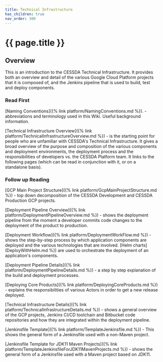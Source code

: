 ```yaml
---
title: Technical Infrastructure
has_children: true
nav_order: 300
---
```


# {{ page.title }}

## Overview

This is an introduction to the CESSDA Technical Infrastructure. It provides both an overview and
 detail of the various Google Cloud Platform projects that it is composed of, and the Jenkins
  pipeline that is used to build, test and deploy components.

### Read First

[Naming Conventions]({% link platform/NamingConventions.md %}). - abbreviations and terminology used in this Wiki. Useful background information.

[Technical Infrastructure Overview]({% link platform/TechnicalInfrastructureOverview.md %}) - is the starting point
 for people who are unfamiliar with CESSDA's Technical Infrastructure. It gives a broad overview
  of the purpose and composition of the various components and deployment environments, the
   deployment process and the responsibilities of developers vs. the CESSDA Platform team.
    It links to the following pages (which can be read in conjunction with it, or on a standalone basis).

### Follow up Reading

[GCP Main Project Structure]({% link platform/GcpMainProjectStructure.md %}) - top down
 decomposition of the CESSDA Development and CESSDA Production GCP projects.

[Deployment Pipeline Overview]({% link platform/DeploymentPipelineOverview.md %}) - shows the deployment pipeline from
 the moment a developer commits code changes to the deployment of the product to production.

[Deployment Workflow]({% link platform/DeploymentWorkFlow.md %}) - shows the step-by-step process by which application
 components are deployed and the various technologies that are involved. [Helm charts]
 (DeployWithHelm.md %}) are used to orchestrate the deployment of an application's components.

[Deployment Pipeline Details]({% link platform/DeploymentPipelineDetails.md %}) - a step by step explanation of the
 build and deployment processes.

[Deploying Core Products]({% link platform/DeployingCoreProducts.md %}) - explains the responsibilities of various
 Actors in order to get a new release deployed.

[Technical Infrastructure Details]({% link platform/TechnicalInfrastructureDetails.md %}) - shows a general overview
 of the GCP projects, Jenkins CI/CD toolchain and Bitbucket code repositories and how they are
  integrated within the deployment pipeline.

[Jenkinsfile Template]({% link platform/TemplateJenkinsfile.md %}) - This shows the general form of a Jenkinsfile used
 with a non-Maven project.

[Jenkinsfile Template for JDK11 Maven Projects]({% link platform/TemplateJenkinsfileForJDK11MavenProjects.md %}) -
 shows the general form of a Jenkinsfile used with a Maven project based on JDK11.
